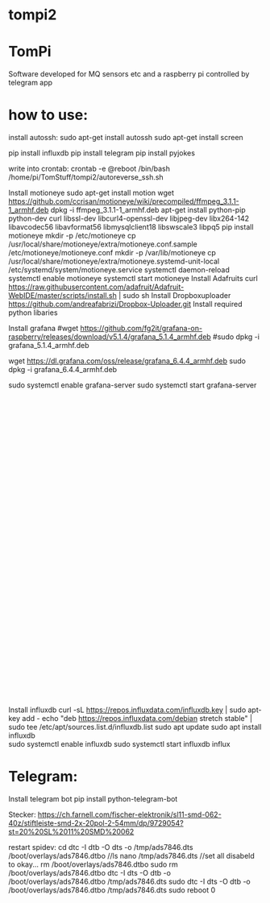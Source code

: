 # tompi2

# TomPi
Software developed for MQ sensors etc and a raspberry pi controlled by telegram app

# how to use:
install autossh:
  sudo apt-get install autossh
  sudo apt-get install screen
  
  pip install influxdb
  pip install telegram
  pip install pyjokes
  
write into crontab:
 crontab -e
 @reboot /bin/bash /home/pi/TomStuff/tompi2/autoreverse_ssh.sh
 


Install motioneye
    sudo apt-get install motion
    wget https://github.com/ccrisan/motioneye/wiki/precompiled/ffmpeg_3.1.1-1_armhf.deb
    dpkg -i ffmpeg_3.1.1-1_armhf.deb
    apt-get install python-pip python-dev curl libssl-dev libcurl4-openssl-dev libjpeg-dev libx264-142 libavcodec56 libavformat56 libmysqlclient18 libswscale3 libpq5
    pip install motioneye
    mkdir -p /etc/motioneye cp /usr/local/share/motioneye/extra/motioneye.conf.sample /etc/motioneye/motioneye.conf
    mkdir -p /var/lib/motioneye
    cp /usr/local/share/motioneye/extra/motioneye.systemd-unit-local /etc/systemd/system/motioneye.service systemctl daemon-reload
    systemctl enable motioneye systemctl start motioneye 
Install Adafruits
    curl https://raw.githubusercontent.com/adafruit/Adafruit-WebIDE/master/scripts/install.sh | sudo sh
Install Dropboxuploader
    https://github.com/andreafabrizi/Dropbox-Uploader.git
Install required python libaries

Install grafana
  #wget https://github.com/fg2it/grafana-on-raspberry/releases/download/v5.1.4/grafana_5.1.4_armhf.deb
  #sudo dpkg -i grafana_5.1.4_armhf.deb
  
  wget https://dl.grafana.com/oss/release/grafana_6.4.4_armhf.deb
  sudo dpkg -i grafana_6.4.4_armhf.deb

  sudo systemctl enable grafana-server 
  sudo systemctl start grafana-server
  
  <embed src="http://130.92.139.28:8081/" width="800" height="600" type="image/jpeg"></embed>

Install influxdb
  curl -sL https://repos.influxdata.com/influxdb.key | sudo apt-key add -
  echo "deb https://repos.influxdata.com/debian stretch stable" | sudo tee /etc/apt/sources.list.d/influxdb.list
  sudo apt update
  sudo apt install influxdb  
  sudo systemctl enable influxdb
  sudo systemctl start influxdb 
  influx

# Telegram:
Install telegram bot
    pip install python-telegram-bot


Stecker:
https://ch.farnell.com/fischer-elektronik/sl11-smd-062-40z/stiftleiste-smd-2x-20pol-2-54mm/dp/9729054?st=20%20SL%2011%20SMD%20062

restart spidev:
cd
dtc -I dtb -O dts -o /tmp/ads7846.dts /boot/overlays/ads7846.dtbo
//ls
nano /tmp/ads7846.dts //set all disabeld to okay...
rm /boot/overlays/ads7846.dtbo
sudo rm /boot/overlays/ads7846.dtbo
dtc -I dts -O dtb -o /boot/overlays/ads7846.dtbo /tmp/ads7846.dts
sudo dtc -I dts -O dtb -o /boot/overlays/ads7846.dtbo /tmp/ads7846.dts
sudo reboot 0
